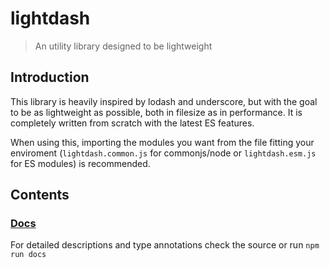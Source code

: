 # lightdash

> An utility library designed to be lightweight

## Introduction

This library is heavily inspired by lodash and underscore, but with the goal to be as lightweight as possible, both in filesize as in performance. It is completely written from scratch with the latest ES features.

When using this, importing the modules you want from the file fitting your enviroment (`lightdash.common.js` for commonjs/node or `lightdash.esm.js` for ES modules) is recommended.

## Contents

### [Docs](https://felixrilling.github.io/lightdash/)

For detailed descriptions and type annotations check the source or run `npm run docs`
